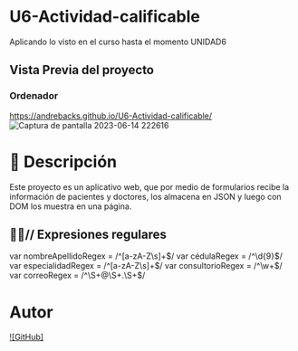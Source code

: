 # U6-Actividad-calificable
Aplicando lo visto en el curso hasta el momento UNIDAD6

## Vista Previa del proyecto
### Ordenador
https://andrebacks.github.io/U6-Actividad-calificable/
![Captura de pantalla 2023-06-14 222616](https://github.com/AndreBacks/U6-Actividad-calificable/assets/131099065/178c9e62-32da-4260-836f-774eb6004035)


# 📝 Descripción

Este proyecto es un aplicativo web, que por medio de formularios recibe la información de pacientes y doctores, los almacena en JSON y luego con DOM los muestra en una página.




## 👩‍💻// Expresiones regulares

var nombreApellidoRegex = /^[a-zA-Z\s]+$/
var cédulaRegex = /^\d{9}$/
var especialidadRegex = /^[a-zA-Z\s]+$/
var consultorioRegex = /^\w+$/
var correoRegex = /^\S+@\S+\.\S+$/





# Autor

[![GitHub]](https://github.com/AndreBacks)

